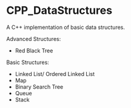 # CPP_DataStructures
A C++ implementation of basic data structures.

Advanced Structures:
  - Red Black Tree
    
 Basic Structures:
  - Linked List/ Ordered Linked List
  - Map
  - Binary Search Tree
  - Queue
  - Stack
